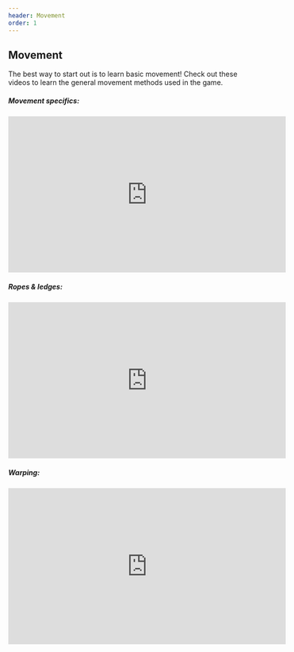 ```yaml
---
header: Movement
order: 1
---
```


## Movement

The best way to start out is to learn basic movement! Check out these videos to learn the general movement methods used in the game.

##### Movement specifics:

<iframe width="560" height="315" src="https://www.youtube.com/embed/6h7j23Tn5QE" frameborder="0" allow="accelerometer; autoplay; clipboard-write; encrypted-media; gyroscope; picture-in-picture" allowfullscreen></iframe>

##### Ropes & ledges:

<iframe width="560" height="315" src="https://www.youtube.com/embed/MCW3E-l0044" frameborder="0" allow="accelerometer; autoplay; clipboard-write; encrypted-media; gyroscope; picture-in-picture" allowfullscreen></iframe>

##### Warping:

<iframe width="560" height="315" src="https://www.youtube.com/embed/7ATLxHloDSk" frameborder="0" allow="accelerometer; autoplay; clipboard-write; encrypted-media; gyroscope; picture-in-picture" allowfullscreen></iframe>
